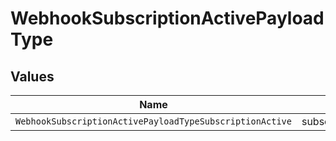 # WebhookSubscriptionActivePayloadType


## Values

| Name                                                     | Value                                                    |
| -------------------------------------------------------- | -------------------------------------------------------- |
| `WebhookSubscriptionActivePayloadTypeSubscriptionActive` | subscription.active                                      |
